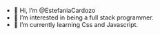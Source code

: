 - 👋 Hi, I’m @EstefaniaCardozo
- 👀 I’m interested in being a full stack programmer.
- 🌱 I’m currently learning Css and Javascript.

<!---
EstefaniaCardozo/EstefaniaCardozo is a ✨ special ✨ repository because its `README.md` (this file) appears on your GitHub profile.
You can click the Preview link to take a look at your changes.
--->
